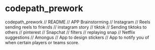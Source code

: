 # codepath_prework
codepath_prework
// README
// APP Brainstorming
// Instagram
// Reels sending reels to friends
// instagram story
// tiktok
// Sending tiktoks to others
// pinterest
// Snapchat
// filters
// replaying snap
// Netflix suggestions
// Amongus
// App to design stickers
// App to notify you of when certain players or teams score. 
